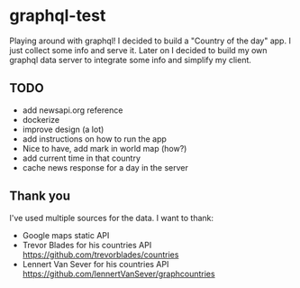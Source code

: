 # graphql-test

Playing around with graphql! I decided to build a "Country of the day" app. I just collect some info and serve it.
Later on I decided to build my own graphql data server to integrate some info and simplify my client.

## TODO

- add newsapi.org reference
- dockerize
- improve design (a lot)
- add instructions on how to run the app
- Nice to have, add mark in world map (how?)
- add current time in that country
- cache news response for a day in the server

## Thank you

I've used multiple sources for the data. I want to thank:

- Google maps static API
- Trevor Blades for his countries API <https://github.com/trevorblades/countries>
- Lennert Van Sever for his countries API <https://github.com/lennertVanSever/graphcountries>
